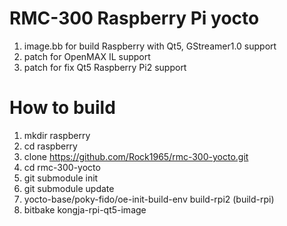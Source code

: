 # RMC-300 Raspberry Pi yocto  

1. image.bb for build Raspberry with Qt5, GStreamer1.0 support 
2. patch for OpenMAX IL support 
3. patch for fix Qt5 Raspberry Pi2 support


# How to build
1. mkdir raspberry
2. cd raspberry
3. clone https://github.com/Rock1965/rmc-300-yocto.git
4. cd rmc-300-yocto
5. git submodule init
6. git submodule update
7. yocto-base/poky-fido/oe-init-build-env build-rpi2 (build-rpi)
8. bitbake kongja-rpi-qt5-image
